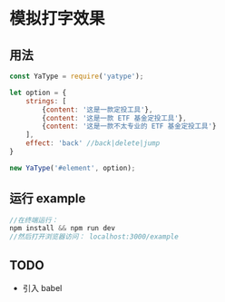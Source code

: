 # 模拟打字效果

## 用法
``` javascript
const YaType = require('yatype');

let option = {
    strings: [
        {content: '这是一款定投工具'},
        {content: '这是一款 ETF 基金定投工具'},
        {content: '这是一款不太专业的 ETF 基金定投工具'}
    ],
    effect: 'back' //back|delete|jump
}

new YaType('#element', option);
```
## 运行 example
```javascript
//在终端运行：
npm install && npm run dev
//然后打开浏览器访问： localhost:3000/example
```

## TODO
- 引入 babel